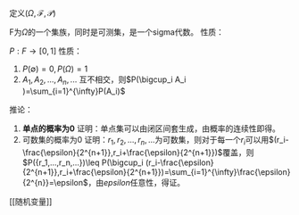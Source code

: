 定义$(\Omega, \mathcal{F}, \mathcal{P})$ 

F为$\Omega$的一个集族，同时是可测集，是一个sigma代数。
性质：


$P:F \rightarrow [0,1]$
性质：
1. $P(\emptyset)=0,P(\Omega)=1$
2. $A_1,A_2,...,A_n,...$ 互不相交，则$P(\bigcup_i A_i )=\sum_{i=1}^{\infty}P(A_i)$

推论：
1. **单点的概率为0**
	证明：单点集可以由闭区间套生成，由概率的连续性即得。
2. 可数集的概率为0
	证明：${r_1,r_2,...,r_n,...}$为可数集，则对于每一个$r_i$可以用$(r_i-\frac{\epsilon}{2^{n+1}},r_i+\frac{\epsilon}{2^{n+1}})$覆盖，则$P({r_1,...,r_n,...})\leq P(\bigcup_i (r_i-\frac{\epsilon}{2^{n+1}},r_i+\frac{\epsilon}{2^{n+1}})=\sum_{i=1}^{\infty}\frac{\epsilon}{2^{n}}=\epsilon$，由$epsilon$任意性，得证。

[[随机变量]]


